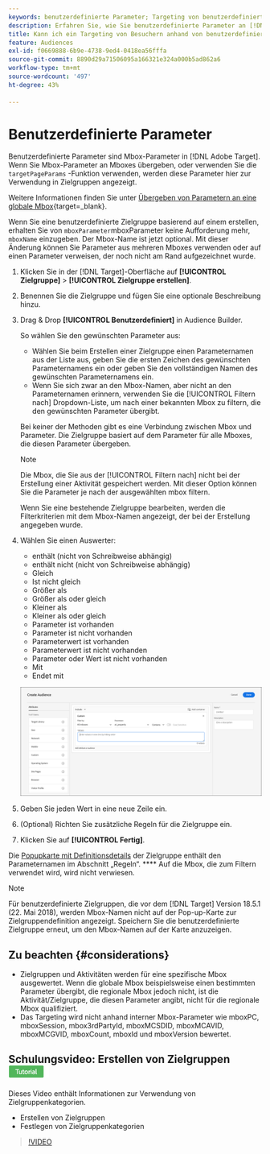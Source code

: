 ```yaml
---
keywords: benutzerdefinierte Parameter; Targeting von benutzerdefinierten Parametern; Targeting von Seitenparametern; Targeting von Mbox-Parametern
description: Erfahren Sie, wie Sie benutzerdefinierte Parameter an [!DNL Adobe Target] zur Verwendung in Zielgruppen.
title: Kann ich ein Targeting von Besuchern anhand von benutzerdefinierten Parametern durchführen?
feature: Audiences
exl-id: f0669888-6b9e-4738-9ed4-0418ea56fffa
source-git-commit: 8890d29a71506095a166321e324a000b5ad862a6
workflow-type: tm+mt
source-wordcount: '497'
ht-degree: 43%

---
```


# Benutzerdefinierte Parameter

Benutzerdefinierte Parameter sind Mbox-Parameter in [!DNL Adobe Target]. Wenn Sie Mbox-Parameter an Mboxes übergeben, oder verwenden Sie die `targetPageParams` -Funktion verwenden, werden diese Parameter hier zur Verwendung in Zielgruppen angezeigt.

Weitere Informationen finden Sie unter [Übergeben von Parametern an eine globale Mbox](https://developer.adobe.com/target/implement/client-side/atjs/global-mbox/pass-parameters-to-global-mbox/){target=_blank}.

Wenn Sie eine benutzerdefinierte Zielgruppe basierend auf einem erstellen, erhalten Sie von `mboxParameter`mboxParameter keine Aufforderung mehr, `mboxName` einzugeben. Der Mbox-Name ist jetzt optional. Mit dieser Änderung können Sie Parameter aus mehreren Mboxes verwenden oder auf einen Parameter verweisen, der noch nicht am Rand aufgezeichnet wurde.

1. Klicken Sie in der [!DNL Target]-Oberfläche auf **[!UICONTROL Zielgruppe]** > **[!UICONTROL Zielgruppe erstellen]**.
1. Benennen Sie die Zielgruppe und fügen Sie eine optionale Beschreibung hinzu.
1. Drag &amp; Drop **[!UICONTROL Benutzerdefiniert]** in Audience Builder.

   So wählen Sie den gewünschten Parameter aus:

   * Wählen Sie beim Erstellen einer Zielgruppe einen Parameternamen aus der Liste aus, geben Sie die ersten Zeichen des gewünschten Parameternamens ein oder geben Sie den vollständigen Namen des gewünschten Parameternamens ein.
   * Wenn Sie sich zwar an den Mbox-Namen, aber nicht an den Parameternamen erinnern, verwenden Sie die [!UICONTROL Filtern nach] Dropdown-Liste, um nach einer bekannten Mbox zu filtern, die den gewünschten Parameter übergibt.

   Bei keiner der Methoden gibt es eine Verbindung zwischen Mbox und Parameter. Die Zielgruppe basiert auf dem Parameter für alle Mboxes, die diesen Parameter übergeben.

   >[!NOTE]
   >
   >Die Mbox, die Sie aus der [!UICONTROL Filtern nach] nicht bei der Erstellung einer Aktivität gespeichert werden. Mit dieser Option können Sie die Parameter je nach der ausgewählten mbox filtern.

   Wenn Sie eine bestehende Zielgruppe bearbeiten, werden die Filterkriterien mit dem Mbox-Namen angezeigt, der bei der Erstellung angegeben wurde.

1. Wählen Sie einen Auswerter:

   * enthält (nicht von Schreibweise abhängig)
   * enthält nicht (nicht von Schreibweise abhängig)
   * Gleich
   * Ist nicht gleich
   * Größer als
   * Größer als oder gleich
   * Kleiner als
   * Kleiner als oder gleich
   * Parameter ist vorhanden
   * Parameter ist nicht vorhanden
   * Parameterwert ist vorhanden
   * Parameterwert ist nicht vorhanden
   * Parameter oder Wert ist nicht vorhanden
   * Mit
   * Endet mit

   ![Benutzerdefinierte Parameter-Zielgruppe](assets/custom.png)

1. Geben Sie jeden Wert in eine neue Zeile ein.
1. (Optional) Richten Sie zusätzliche Regeln für die Zielgruppe ein.
1. Klicken Sie auf **[!UICONTROL Fertig]**.

Die [Popupkarte mit Definitionsdetails](/help/main/c-target/c-audiences/audiences.md#section_11B9C4A777E14D36BA1E925021945780) der Zielgruppe enthält den Parameternamen im Abschnitt „Regeln“. **** Auf die Mbox, die zum Filtern verwendet wird, wird nicht verwiesen.

>[!NOTE]
>
>Für benutzerdefinierte Zielgruppen, die vor dem [!DNL Target] Version 18.5.1 (22. Mai 2018), werden Mbox-Namen nicht auf der Pop-up-Karte zur Zielgruppendefinition angezeigt. Speichern Sie die benutzerdefinierte Zielgruppe erneut, um den Mbox-Namen auf der Karte anzuzeigen.

## Zu beachten {#considerations}

* Zielgruppen und Aktivitäten werden für eine spezifische Mbox ausgewertet. Wenn die globale Mbox beispielsweise einen bestimmten Parameter übergibt, die regionale Mbox jedoch nicht, ist die Aktivität/Zielgruppe, die diesen Parameter angibt, nicht für die regionale Mbox qualifiziert.
* Das Targeting wird nicht anhand interner Mbox-Parameter wie mboxPC, mboxSession, mbox3rdPartyId, mboxMCSDID, mboxMCAVID, mboxMCGVID, mboxCount, mboxId und mboxVersion bewertet.

## Schulungsvideo: Erstellen von Zielgruppen ![Tutorial-Badge](/help/main/assets/tutorial.png)

Dieses Video enthält Informationen zur Verwendung von Zielgruppenkategorien.

* Erstellen von Zielgruppen
* Festlegen von Zielgruppenkategorien

>[!VIDEO](https://video.tv.adobe.com/v/17392)
